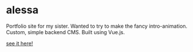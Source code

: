 # alessa
Portfolio site for my sister. Wanted to try to make the fancy intro-animation. Custom, simple backend CMS. Built using Vue.js.

[see it here!](http://alessateresa.art)
